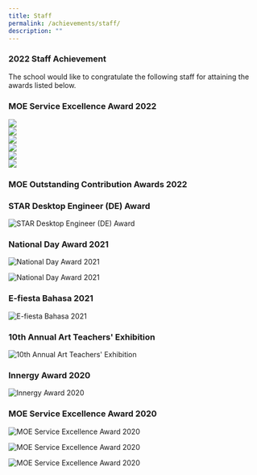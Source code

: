 ```yaml
---
title: Staff
permalink: /achievements/staff/
description: ""
---
```

### 2022 Staff Achievement
The school would like to congratulate the following staff for attaining the awards listed below.&nbsp;<br>
### MOE Service Excellence Award 2022
![](/images/moe%20service%20excellence%20-%20gold.png)<br>
![](/images/moe%20service%20excellence%20-%20gold%202.png)<br>
![](/images/moe%20service%20excellence%20-%20silver.png)<br>
![](/images/moe%20service%20excellence%20-%20silver%202.png) <br>
![](/images/moe%20service%20excellence%20-%20silver%203.png)<br>
![](/images/moe%20service%20excellence%20-%20silver%204.png)

### MOE Outstanding Contribution Awards 2022



### STAR Desktop Engineer (DE) Award 

![STAR Desktop Engineer (DE) Award ](/images/Annotation%202021-09-14%20141444.jpeg)

### National Day Award 2021

![National Day Award 2021](/images/Annotation%202021-08-16%20082025.jpeg)

![National Day Award 2021](/images/Annotation%202021-08-16%20082025%20v2.jpeg)

### E-fiesta Bahasa 2021

![E-fiesta Bahasa 2021](/images/Seven.jpeg)

### 10th Annual Art Teachers' Exhibition 

![10th Annual Art Teachers' Exhibition ](/images/Salim%20Updated.jpeg)

### Innergy Award 2020 

![Innergy Award 2020 ](/images/One.jpeg)

### MOE Service Excellence Award 2020 

![MOE Service Excellence Award 2020 ](/images/Four.jpeg)

![MOE Service Excellence Award 2020 ](/images/Five.jpeg)

![MOE Service Excellence Award 2020 ](/images/Six.jpeg)
